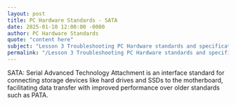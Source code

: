 ```yaml
---
layout: post
title: PC Hardware Standards - SATA
date: 2025-01-10 12:00:00 -0000
author: PC Hardware Standards
quote: "content here"
subject: "Lesson 3 Troubleshooting PC Hardware standards and specifications"
permalink: "/Lesson 3 Troubleshooting PC Hardware standards and specifications/PC Hardware Standards/PC Hardware Standards - SATA"
---
```


SATA: Serial Advanced Technology Attachment is an interface standard for connecting storage devices like hard drives and SSDs to the motherboard, facilitating data transfer with improved performance over older standards such as PATA.

